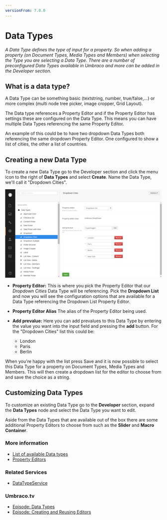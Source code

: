 ```yaml
---
versionFrom: 7.0.0
---
```


# Data Types
*A Data Type defines the type of input for a property. So when adding a property (on Document Types, Media Types and Members) when selecting the Type you are selecting a Data Type. There are a number of preconfigured Data Types available in Umbraco and more can be added in the Developer section.*

## What is a data type?
A Data Type can be something basic (textstring, number, true/false,...) or more complex (multi node tree picker, image cropper, Grid Layout).

The Data type references a Property Editor and if the Property Editor has settings these are configured on the Data Type. This means you can have multiple Data Types referencing the same Property Editor.

An example of this could be to have two dropdown Data Types both referencing the same dropdown Property Editor. One configured to show a list of cities, the other a list of countries.

## Creating a new Data Type
To create a new Data Type go to the Developer section and click the menu icon to the right of __Data Types__ and select __Create__. Name the Data Type, we'll call it "Dropdown Cities".

![Dropdown List](images/Data-Types-Create.jpg)

* __Property Editor:__ This is where you pick the Property Editor that our *Dropdown Cities* Data Type will be referencing. Pick the __Dropdown List__ and now you will see the configuration options that are available for a Data Type referencing the Dropdown List Property Editor.

* __Property Editor Alias__
The alias of the Property Editor being used.

* __Add prevalue:__ Here you can add prevalues to this Data Type by entering the value you want into the input field and pressing the __add__ button. For the "Dropdown Cities" list this could be:
    * London
    * Paris
    * Berlin

When you're happy with the list press Save and it is now possible to select this Data Type for a property on Document Types, Media Types and Members. This will then create a dropdown list for the editor to choose from and save the choice as a string.

## Customizing Data Types
To customize an existing Data Type go to the __Developer__ section, expand the __Data Types__ node and select the Data Type you want to edit.

Aside from the Data Types that are available out of the box there are some additional Property Editors to choose from such as the __Slider__ and __Macro Container__.

### More information
* [List of available Data types](default-data-types.md)
* [Property Editors](../../Backoffice/Property-Editors/)

### Related Services
* [DataTypeService](../../../Reference/Management/Services/DataTypeService/index.md)

### Umbraco.tv
* [Episode: Data Types](https://umbraco.tv/videos/umbraco-v7/implementor/fundamentals/document-types/data-types/)
* [Episode: Creating and Reusing Editors](https://umbraco.tv/videos/umbraco-v7/implementor/fundamentals/document-types/creating-and-reusing-editors/)

